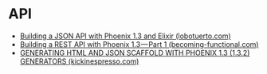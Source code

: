 # API

* [Building a JSON API with Phoenix 1.3 and Elixir (lobotuerto.com)](https://lobotuerto.com/blog/building-a-json-api-with-phoenix-and-elixir/)
* [Building a REST API with Phoenix 1.3 — Part 1 (becoming-functional.com)](https://becoming-functional.com/building-a-rest-api-with-phoenix-1-3-part-1-9f8754aeaa87)
* [GENERATING HTML AND JSON SCAFFOLD WITH PHOENIX 1.3 (1.3.2) GENERATORS (kickinespresso.com)](https://www.kickinespresso.com/posts/generating-html-and-json-scaffold-with-phoenix-1-3-1-3-2-generorators)